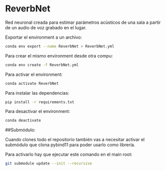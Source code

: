 # ReverbNet
Red neuronal creada para estimar parámetros acústicos de una sala a partir de un audio de voz grabado en el lugar.


Exportar el environment a un archivo:

```bash
conda env export --name ReverbNet > ReverbNet.yml
```

Para crear el mismo environment desde otra compu:

```bash
conda env create -f ReverbNet.yml
```

Para activar el environment:

```bash
conda activate ReverbNet
```

Para instalar las dependencias:

```bash
pip install -r requirements.txt
```

Para desactivar el environment:

```bash
conda deactivate
```


##Submódulo:

Cuando clones todo el repositorio también vas a necesitar activar el submódulo que clona pybind11 para poder usarlo como librería.

Para activarlo hay que ejecutar este comando en el main root:

```bash
git submodule update --init --recursive

```